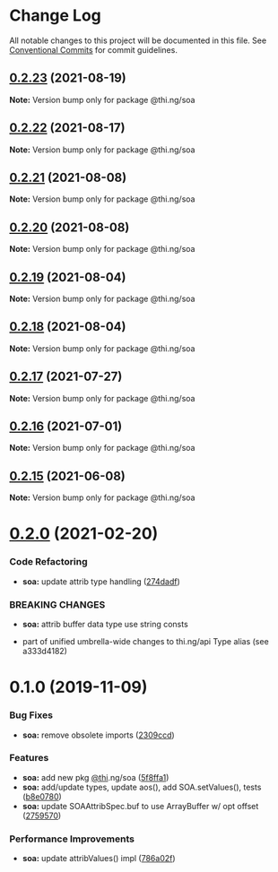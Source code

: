 # Change Log

All notable changes to this project will be documented in this file.
See [Conventional Commits](https://conventionalcommits.org) for commit guidelines.

## [0.2.23](https://github.com/thi-ng/umbrella/compare/@thi.ng/soa@0.2.22...@thi.ng/soa@0.2.23) (2021-08-19)

**Note:** Version bump only for package @thi.ng/soa





## [0.2.22](https://github.com/thi-ng/umbrella/compare/@thi.ng/soa@0.2.21...@thi.ng/soa@0.2.22) (2021-08-17)

**Note:** Version bump only for package @thi.ng/soa





## [0.2.21](https://github.com/thi-ng/umbrella/compare/@thi.ng/soa@0.2.20...@thi.ng/soa@0.2.21) (2021-08-08)

**Note:** Version bump only for package @thi.ng/soa





## [0.2.20](https://github.com/thi-ng/umbrella/compare/@thi.ng/soa@0.2.19...@thi.ng/soa@0.2.20) (2021-08-08)

**Note:** Version bump only for package @thi.ng/soa





## [0.2.19](https://github.com/thi-ng/umbrella/compare/@thi.ng/soa@0.2.18...@thi.ng/soa@0.2.19) (2021-08-04)

**Note:** Version bump only for package @thi.ng/soa





## [0.2.18](https://github.com/thi-ng/umbrella/compare/@thi.ng/soa@0.2.17...@thi.ng/soa@0.2.18) (2021-08-04)

**Note:** Version bump only for package @thi.ng/soa





## [0.2.17](https://github.com/thi-ng/umbrella/compare/@thi.ng/soa@0.2.16...@thi.ng/soa@0.2.17) (2021-07-27)

**Note:** Version bump only for package @thi.ng/soa





## [0.2.16](https://github.com/thi-ng/umbrella/compare/@thi.ng/soa@0.2.15...@thi.ng/soa@0.2.16) (2021-07-01)

**Note:** Version bump only for package @thi.ng/soa





## [0.2.15](https://github.com/thi-ng/umbrella/compare/@thi.ng/soa@0.2.14...@thi.ng/soa@0.2.15) (2021-06-08)

**Note:** Version bump only for package @thi.ng/soa





# [0.2.0](https://github.com/thi-ng/umbrella/compare/@thi.ng/soa@0.1.47...@thi.ng/soa@0.2.0) (2021-02-20)


### Code Refactoring

* **soa:** update attrib type handling ([274dadf](https://github.com/thi-ng/umbrella/commit/274dadf2507ac4daeea59c53a0f408343d582d8e))


### BREAKING CHANGES

* **soa:** attrib buffer data type use string consts

- part of unified umbrella-wide changes to thi.ng/api Type alias
  (see a333d4182)





# 0.1.0 (2019-11-09)

### Bug Fixes

* **soa:** remove obsolete imports ([2309ccd](https://github.com/thi-ng/umbrella/commit/2309ccd6e581b6f385f4a2720fd2ad5cfb8a0d79))

### Features

* **soa:** add new pkg [@thi](https://github.com/thi).ng/soa ([5f8ffa1](https://github.com/thi-ng/umbrella/commit/5f8ffa175fabc4518f6b931c8c57473ea8ab1a74))
* **soa:** add/update types, update aos(), add SOA.setValues(), tests ([b8e0780](https://github.com/thi-ng/umbrella/commit/b8e07806427041a7ef3413ca47357e3360f6a4c8))
* **soa:** update SOAAttribSpec.buf to use ArrayBuffer w/ opt offset ([2759570](https://github.com/thi-ng/umbrella/commit/27595700ce0df21258dad58e18abf98b8ddb7c30))

### Performance Improvements

* **soa:** update attribValues() impl ([786a02f](https://github.com/thi-ng/umbrella/commit/786a02f66fd0f50e678f3eb048964fadf293db3f))
